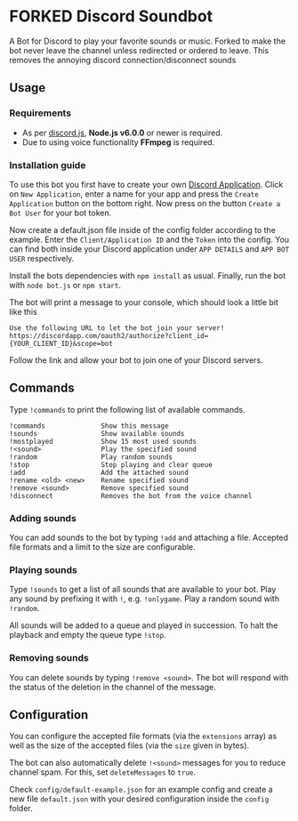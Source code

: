 FORKED Discord Soundbot
================

A Bot for Discord to play your favorite sounds or music. Forked to make the bot never leave the channel unless redirected or ordered to leave. This removes the annoying discord connection/disconnect sounds

## Usage

### Requirements

+ As per [discord.js](https://github.com/hydrabolt/discord.js#installation), **Node.js v6.0.0** or newer is required.
+ Due to using voice functionality **FFmpeg** is required.


### Installation guide

To use this bot you first have to create your own [Discord Application](https://discordapp.com/developers/applications/me). Click on `New Application`, enter a name for your app and press the `Create Application` button on the bottom right. Now press on the button `Create a Bot User` for your bot token.

Now create a default.json file inside of the config folder according to the example. Enter the `Client/Application ID` and the `Token` into the config. You can find both inside your Discord application under `APP DETAILS` and `APP BOT USER` respectively.

Install the bots dependencies with `npm install` as usual.
Finally, run the bot with `node bot.js` or `npm start`.

The bot will print a message to your console, which should look a little bit like this

```
Use the following URL to let the bot join your server!
https://discordapp.com/oauth2/authorize?client_id={YOUR_CLIENT_ID}&scope=bot
```

Follow the link and allow your bot to join one of your Discord servers.

## Commands

Type `!commands` to print the following list of available commands.

```
!commands              Show this message
!sounds                Show available sounds
!mostplayed            Show 15 most used sounds
!<sound>               Play the specified sound
!random                Play random sounds
!stop                  Stop playing and clear queue
!add                   Add the attached sound
!rename <old> <new>    Rename specified sound
!remove <sound>        Remove specified sound
!disconnect            Removes the bot from the voice channel
```

### Adding sounds

You can add sounds to the bot by typing `!add` and attaching a file. Accepted file formats and a limit to the size are configurable.

### Playing sounds

Type `!sounds` to get a list of all sounds that are available to your bot. Play any sound by prefixing it with `!`, e.g. `!onlygame`. Play a random sound with `!random`.

All sounds will be added to a queue and played in succession. To halt the playback and empty the queue type `!stop`.

### Removing sounds

You can delete sounds by typing `!remove <sound>`. The bot will respond with the status of the deletion in the channel of the message.


## Configuration

You can configure the accepted file formats (via the `extensions` array) as well as the size of the accepted files (via the `size` given in bytes).

The bot can also automatically delete `!<sound>` messages for you to reduce channel spam. For this, set `deleteMessages` to `true`.

Check `config/default-example.json` for an example config and create a new file `default.json` with your desired configuration inside the `config` folder.
